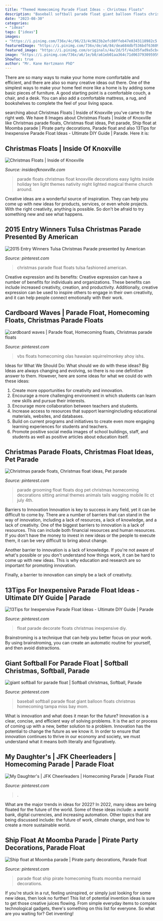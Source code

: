 ```yaml
---
title: "Themed Homecoming Parade Float Ideas - Christmas Floats"
description: "Baseball softball parade float giant balloon floats christmas homecoming tampa miss bay mom"
date: "2023-08-30"
categories:
- "ideas"
tags: ["ideas"]
images:
- "https://i.pinimg.com/736x/4c/96/23/4c9623b2efc80ffeb47e0343118982c5.jpg"
featuredImage: "https://i.pinimg.com/736x/de/a6/84/dea684dbf536bdf63609a4439d7842ee--homecoming-floats-parade-.jpg"
featured_image: "https://i.pinimg.com/originals/4a/2d/5f/4a2d5fad9a5cbc2712d3521caddf172a.jpg"
image: "https://i.pinimg.com/736x/a6/1e/b0/a61eb01aa364c71d0637930959592805.jpg"
ShowToc: true
author: "Mr. Kane Kertzmann PhD"
---
```



There are so many ways to make your home more comfortable and efficient, and there are also so many creative ideas out there. One of the simplest ways to make your home feel more like a home is by adding some basic pieces of furniture. A good starting point is a comfortable couch, a chair, and a desk. You can also add a comfortable mattress, a rug, and bookshelves to complete the feel of your living space.

	

		
searching about Christmas Floats | Inside of Knoxville you've came to the right web. We have 8 Images about Christmas Floats | Inside of Knoxville like Christmas parade floats, Christmas float ideas, Pet parade, Ship float at Moomba parade | Pirate party decorations, Parade float and also 13Tips for Inexpensive Parade Float Ideas - Ultimate DIY Guide | Parade. Here it is:
		
    
## Christmas Floats | Inside Of Knoxville

<img loading=lazy src="http://2.bp.blogspot.com/-NbICofrg130/TtxKryUTWoI/AAAAAAAAEbg/WIX2jPRCbIQ/s1600/Floats15%252C+Knoxville+Christmas+Parade%252C+2011.jpg" onerror="this.onerror=null;this.src='https://tse4.mm.bing.net/th?id=OIP.Qnt_EdLCabKsm6JXbyVyjgHaFR&amp;pid=15.1';" alt="Christmas Floats | Inside of Knoxville">

_Source: insideofknoxville.com_

>parade floats christmas float knoxville decorations easy lights inside holiday ten light themes nativity night lighted magical theme church around. 

	

Creative ideas are a wonderful source of inspiration. They can help you come up with new ideas for products, services, or even whole projects. With the right creativity, anything is possible. So don't be afraid to try something new and see what happens.

    
## 2015 Entry Winners Tulsa Christmas Parade Presented By American

<img loading=lazy src="https://i.pinimg.com/originals/94/3e/f9/943ef99fb53ce41507f3994e57eeed2b.jpg" onerror="this.onerror=null;this.src='https://tse2.mm.bing.net/th?id=OIP.i1lKOw-mC13hzblT95SL8gHaE6&amp;pid=15.1';" alt="2015 Entry Winners Tulsa Christmas Parade presented by American">

_Source: pinterest.com_

>christmas parade float floats tulsa fashioned american. 

	

Creative expression and its benefits:
Creative expression can have a number of benefits for individuals and organizations. These benefits can include increased creativity, creation, and productivity. Additionally, creative expression can be used to inspire others to engage in their own creativity, and it can help people connect emotionally with their work.

    
## Cardboard Waves | Parade Float, Homecoming Floats, Christmas Parade Floats

<img loading=lazy src="https://i.pinimg.com/originals/4a/2d/5f/4a2d5fad9a5cbc2712d3521caddf172a.jpg" onerror="this.onerror=null;this.src='https://tse4.mm.bing.net/th?id=OIP.pHNFlUFIDf41BUTe6fjZegAAAA&amp;pid=15.1';" alt="cardboard waves | Parade float, Homecoming floats, Christmas parade floats">

_Source: pinterest.com_

>vbs floats homecoming olas hawaian squirrelmonkey ahoy ishs. 

	

Ideas for What We Should Do: What should we do with these ideas?
Big Ideas are always changing and evolving, so there is no one definitive answer to them. However, here are some ideas for what we could do with these ideas: 
1. Create more opportunities for creativity and innovation. 
2. Encourage a more challenging environment in which students can learn new skills and pursue their interests. 
3. Encourage more collaboration between teachers and students. 
4. Increase access to resources that support learningincluding educational materials, websites, and databases. 
5. Build on current programs and initiatives to create even more engaging learning experiences for students and teachers. 
6. Promote positive social media images of school buildings, staff, and students as well as positive articles about education itself.

    
## Christmas Parade Floats, Christmas Float Ideas, Pet Parade

<img loading=lazy src="https://i.pinimg.com/736x/e4/60/ca/e460ca85007520f5f893f8551879b561--pet-sitting-pet-grooming.jpg" onerror="this.onerror=null;this.src='https://tse4.mm.bing.net/th?id=OIP.NLWKjiwAnlbvQ_xR81Jh9wHaJ6&amp;pid=15.1';" alt="Christmas parade floats, Christmas float ideas, Pet parade">

_Source: pinterest.com_

>parade grooming float floats dog pet christmas homecoming decorations sitting animal themes animals tails wagging mobile llc ct july 4th. 

	

Barriers to Innovation
Innovation is key to success in any field, yet it can be difficult to come by. There are a number of barriers that can stand in the way of innovation, including a lack of resources, a lack of knowledge, and a lack of creativity.
One of the biggest barriers to innovation is a lack of resources. This can include both financial resources and human resources. If you don't have the money to invest in new ideas or the people to execute them, it can be very difficult to bring about change.

Another barrier to innovation is a lack of knowledge. If you're not aware of what's possible or you don't understand how things work, it can be hard to come up with new ideas. This is why education and research are so important for promoting innovation.

Finally, a barrier to innovation can simply be a lack of creativity.

    
## 13Tips For Inexpensive Parade Float Ideas - Ultimate DIY Guide | Parade

<img loading=lazy src="https://i.pinimg.com/736x/4c/96/23/4c9623b2efc80ffeb47e0343118982c5.jpg" onerror="this.onerror=null;this.src='https://tse3.mm.bing.net/th?id=OIP.8gNlkGJpG2YJsIHKDgKEtwHaSA&amp;pid=15.1';" alt="13Tips for Inexpensive Parade Float Ideas - Ultimate DIY Guide | Parade">

_Source: pinterest.com_

>float parade decorate floats christmas inexpensive diy. 

	

Brainstroming is a technique that can help you better focus on your work. By using brainstroming, you can create an automatic routine for yourself, and then avoid distractions.

    
## Giant Softball For Parade Float | Softball Christmas, Softball, Parade

<img loading=lazy src="https://i.pinimg.com/736x/a6/1e/b0/a61eb01aa364c71d0637930959592805.jpg" onerror="this.onerror=null;this.src='https://tse3.mm.bing.net/th?id=OIP.zoT2DgPYfH2SzkPfovQzkwHaFi&amp;pid=15.1';" alt="giant softball for parade float | Softball christmas, Softball, Parade">

_Source: pinterest.com_

>baseball softball parade float giant balloon floats christmas homecoming tampa miss bay mom. 

	

What is innovation and what does it mean for the future?
Innovation is a clear, concise, and efficient way of solving problems. It is the act or process of coming up with a new, better solution to a problem. Innovation has the potential to change the future as we know it. In order to ensure that innovation continues to thrive in our economy and society, we must understand what it means both literally and figuratively.

    
## My Daughter&#039;s | JFK Cheerleaders | Homecoming Parade | Parade Float

<img loading=lazy src="https://i.pinimg.com/originals/c4/f6/96/c4f6962c435d6a07172935c9cee29f4c.jpg" onerror="this.onerror=null;this.src='https://tse4.mm.bing.net/th?id=OIP.UP4Ge1oviwn_9xIK3b2DfAHaFj&amp;pid=15.1';" alt="My Daughter&#039;s | JFK Cheerleaders | Homecoming Parade | Parade Float">

_Source: pinterest.com_

>. 

	

What are the major trends in ideas for 2022?
In 2022, many ideas are being floated for the future of the world. Some of these ideas include: a world bank, digital currencies, and increasing automation. Other topics that are being discussed include: the future of work, climate change, and how to create a more sustainable world.

    
## Ship Float At Moomba Parade | Pirate Party Decorations, Parade Float

<img loading=lazy src="https://i.pinimg.com/736x/de/a6/84/dea684dbf536bdf63609a4439d7842ee--homecoming-floats-parade-.jpg" onerror="this.onerror=null;this.src='https://tse3.mm.bing.net/th?id=OIP.hUSNM4gMUYV0F0uIGkaLVwHaHa&amp;pid=15.1';" alt="Ship float at Moomba parade | Pirate party decorations, Parade float">

_Source: pinterest.com_

>parade float ship pirate homecoming floats moomba mermaid decorations. 

	

If you're stuck in a rut, feeling uninspired, or simply just looking for some new ideas, then look no further! This list of potential invention ideas is sure to get those creative juices flowing. From simple everyday items to complex technological gadgets, there's something on this list for everyone. So what are you waiting for? Get inventing!

